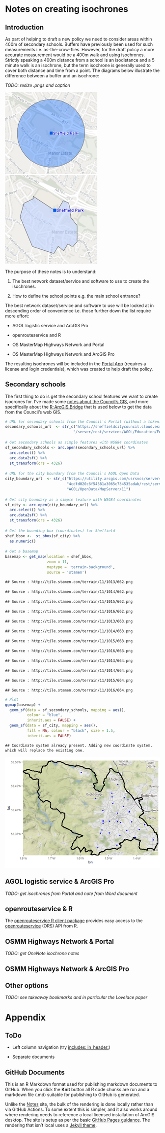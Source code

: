 Notes on creating isochrones
================

## Introduction

As part of helping to draft a new policy we need to consider areas
within 400m of secondary schools. Buffers have previously been used for
such measurements i.e. as-the-crow-flies. However, for the draft policy
a more accurate measurement would be a 400m walk and using isochrones.
Strictly speaking a 400m distance from a school is an isodistance and a
5 minute walk is an isochrone, but the term isochrone is generally used
to cover both distance and time from a point. The diagrams below
illustrate the difference between a buffer and an isochrone:

*TODO: resize .pngs and caption*

<img src="Images/buffer.png" title="circle" alt="Buffer" width="300"/>

<img src="Images/isochrone.png" title="irregular polygon" alt="Isochrone" width="300"/>

The purpose of these notes is to understand:

1.  The best network dataset/service and software to use to create the
    isochrones.

2.  How to define the school points e.g. the main school entrance?

The best network dataset/service and software to use will be looked at
in descending order of convenience i.e. those further down the list
require more effort:

-   AGOL logistic service and ArcGIS Pro

-   openrouteservice and R

-   OS MasterMap Highways Network and Portal

-   OS MasterMap Highways Network and ArcGIS Pro

The resulting isochrones will be included in the [Portal
App](https://sheffieldcitycouncil.cloud.esriuk.com/portal/apps/View/index.html?appid=ba3cbfdb0c3642c6bfe48500b11473e9)
(requires a license and login credentials), which was created to help
draft the policy.

## Secondary schools

The first thing to do is get the secondary school features we want to
create isocrones for. I’ve made some [notes about the Council’s
GIS](https://scc-pi.github.io/notes/gis.html#gis), and more specifically
about the [R-ArcGIS
Bridge](https://scc-pi.github.io/notes/gis.html#r-arcgis-bridge) that is
used below to get the data from the Council’s web GIS.

``` r
# URL for secondary schools from the Council's Portal (without a token!)
secondary_schools_url  <- str_c("https://sheffieldcitycouncil.cloud.esriuk.com",
                               "/server/rest/services/AGOL/Education/FeatureServer/3")

# Get secondary schools as simple features with WSG84 coordinates
sf_secondary_schools <- arc.open(secondary_schools_url) %>% 
  arc.select() %>% 
  arc.data2sf() %>% 
  st_transform(crs = 4326)

# URL for the city boundary from the Council's AGOL Open Data
city_boundary_url  <- str_c("https://utility.arcgis.com/usrsvcs/servers/",
                            "4cdfd020c6f54581a3065c734535adab/rest/services/",
                            "AGOL/OpenData/MapServer/11")

# Get city boundary as a simple feature with WSG84 coordinates 
sf_city <- arc.open(city_boundary_url) %>% 
  arc.select() %>% 
  arc.data2sf() %>% 
  st_transform(crs = 4326)

# Get the bounding box (coordinates) for Sheffield
shef_bbox <-  st_bbox(sf_city) %>%
  as.numeric()

# Get a basemap
basemap <- get_map(location = shef_bbox, 
                   zoom = 11, 
                   maptype = 'terrain-background', 
                   source = 'stamen')
```

    ## Source : http://tile.stamen.com/terrain/11/1013/662.png

    ## Source : http://tile.stamen.com/terrain/11/1014/662.png

    ## Source : http://tile.stamen.com/terrain/11/1015/662.png

    ## Source : http://tile.stamen.com/terrain/11/1016/662.png

    ## Source : http://tile.stamen.com/terrain/11/1013/663.png

    ## Source : http://tile.stamen.com/terrain/11/1014/663.png

    ## Source : http://tile.stamen.com/terrain/11/1015/663.png

    ## Source : http://tile.stamen.com/terrain/11/1016/663.png

    ## Source : http://tile.stamen.com/terrain/11/1013/664.png

    ## Source : http://tile.stamen.com/terrain/11/1014/664.png

    ## Source : http://tile.stamen.com/terrain/11/1015/664.png

    ## Source : http://tile.stamen.com/terrain/11/1016/664.png

``` r
# Plot
ggmap(basemap) +
  geom_sf(data = sf_secondary_schools, mapping = aes(),
          colour = "blue",
          inherit.aes = FALSE) +
  geom_sf(data = sf_city, mapping = aes(), 
          fill = NA, colour = "black", size = 1.5,
          inherit.aes = FALSE)
```

    ## Coordinate system already present. Adding new coordinate system, which will replace the existing one.

![](index_files/figure-gfm/school-features-1.png)<!-- -->

## AGOL logistic service & ArcGIS Pro

*TODO: get isochrones from Portal and note from Word document*

## openrouteservice & R

The [openrouteservice R client
package](https://giscience.github.io/openrouteservice-r/index.html)
provides easy access to the
[openrouteservice](https://openrouteservice.org/) (ORS) API from R.

## OSMM Highways Network & Portal

*TODO: get OneNote isochrone notes*

## OSMM Highways Network & ArcGIS Pro

## Other options

*TODO: see takeaway bookmarks and in particular the Lovelace paper*

# Appendix

## ToDo

-   Left column navigation (try [includes:
    in\_header:](https://rmarkdown.rstudio.com/github_document_format.html#Figure_Options))

-   Separate documents

## GitHub Documents

This is an R Markdown format used for publishing markdown documents to
GitHub. When you click the **Knit** button all R code chunks are run and
a markdown file (.md) suitable for publishing to GitHub is generated.

Unlike the [Notes](https://scc-pi.github.io/notes/) site, the bulk of
the rendering is done locally rather than via GitHub Actions. To some
extent this is simpler, and it also works around where rendering needs
to reference a local licensed installation of ArcGIS desktop. The site
is setup as per the basic [GitHub Pages
guidance](https://guides.github.com/features/pages). The rendering that
isn’t local uses a [Jekyll
theme](https://docs.github.com/en/pages/setting-up-a-github-pages-site-with-jekyll/adding-a-theme-to-your-github-pages-site-using-jekyll).
